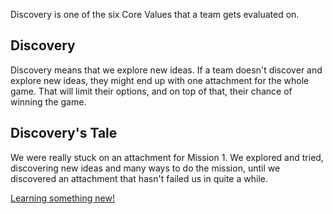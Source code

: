 Discovery is one of the six Core Values that a team gets evaluated on.

## Discovery 

Discovery means that we explore new ideas. If a team doesn't discover and explore new ideas, they might end up with one attachment for the whole game. That will limit their options, and on top of that, their chance of winning the game.

## Discovery's Tale

We were really stuck on an attachment for Mission 1. We explored and tried, discovering new ideas and many ways to do the mission, until we discovered an attachment that hasn't failed us in quite a while.

 [Learning something new!](https://drive.google.com/drive/folders/1v7gVgLoclroMtYP1VTDxHU4QpqM21TDM)
